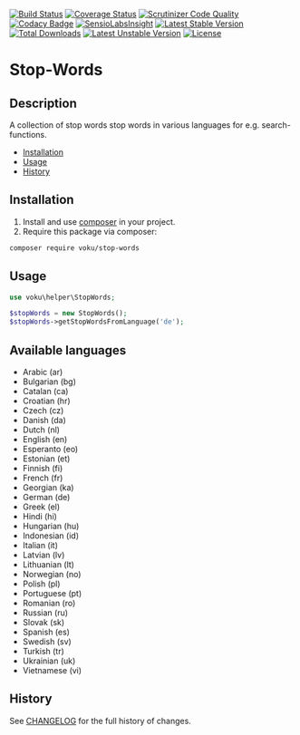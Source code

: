 [![Build Status](https://travis-ci.org/voku/stop-words.svg?branch=master)](https://travis-ci.org/voku/stop-words)
[![Coverage Status](https://coveralls.io/repos/github/voku/stop-words/badge.svg?branch=master)](https://coveralls.io/github/voku/stop-words?branch=master)
[![Scrutinizer Code Quality](https://scrutinizer-ci.com/g/voku/stop-words/badges/quality-score.png?b=master)](https://scrutinizer-ci.com/g/voku/stop-words/?branch=master)
[![Codacy Badge](https://api.codacy.com/project/badge/Grade/dabeb6d93ead41309e4bbf80c0ec984e)](https://www.codacy.com/app/voku/stop-words?utm_source=github.com&amp;utm_medium=referral&amp;utm_content=voku/stop-words&amp;utm_campaign=Badge_Grade)
[![SensioLabsInsight](https://insight.sensiolabs.com/projects/316837f1-afb0-4ea5-938e-340527eeb4e6/mini.png)](https://insight.sensiolabs.com/projects/316837f1-afb0-4ea5-938e-340527eeb4e6)
[![Latest Stable Version](https://poser.pugx.org/voku/stop-words/v/stable)](https://packagist.org/packages/voku/stop-words) 
[![Total Downloads](https://poser.pugx.org/voku/stop-words/downloads)](https://packagist.org/packages/voku/stop-words) 
[![Latest Unstable Version](https://poser.pugx.org/voku/stop-words/v/unstable)](https://packagist.org/packages/voku/stop-words)
[![License](https://poser.pugx.org/voku/stop-words/license)](https://packagist.org/packages/voku/stop-words)

# Stop-Words

## Description

A collection of stop words stop words in various languages for e.g. search-functions.

* [Installation](#installation)
* [Usage](#usage)
* [History](#history)

## Installation

1. Install and use [composer](https://getcomposer.org/doc/00-intro.md) in your project.
2. Require this package via composer:

```sh
composer require voku/stop-words
```

## Usage

```php
use voku\helper\StopWords;

$stopWords = new StopWords();
$stopWords->getStopWordsFromLanguage('de');
```

Available languages
-------------------
* Arabic (ar)
* Bulgarian (bg)
* Catalan (ca)
* Croatian (hr)
* Czech (cz)
* Danish (da)
* Dutch (nl)
* English (en)
* Esperanto (eo)
* Estonian (et)
* Finnish (fi)
* French (fr)
* Georgian (ka)
* German (de)
* Greek (el)
* Hindi (hi)
* Hungarian (hu)
* Indonesian (id)
* Italian (it)
* Latvian (lv)
* Lithuanian (lt)
* Norwegian (no)
* Polish (pl)
* Portuguese (pt)
* Romanian (ro)
* Russian (ru)
* Slovak (sk)
* Spanish (es)
* Swedish (sv)
* Turkish (tr)
* Ukrainian (uk)
* Vietnamese (vi)

## History
See [CHANGELOG](CHANGELOG.md) for the full history of changes.
